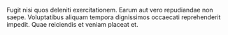 Fugit nisi quos deleniti exercitationem. Earum aut vero repudiandae non saepe. Voluptatibus aliquam tempora dignissimos occaecati reprehenderit impedit. Quae reiciendis et veniam placeat et.